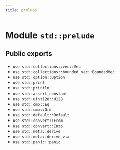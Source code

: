```yaml
---
title: prelude
---
```


# Module `std::prelude`

## Public exports

 - `use std::collections::vec::Vec`
 - `use std::collections::bounded_vec::BoundedVec`
 - `use std::option::Option`
 - `use std::print`
 - `use std::println`
 - `use std::assert_constant`
 - `use std::uint128::U128`
 - `use std::cmp::Eq`
 - `use std::cmp::Ord`
 - `use std::default::Default`
 - `use std::convert::From`
 - `use std::convert::Into`
 - `use std::meta::derive`
 - `use std::meta::derive_via`
 - `use std::panic::panic`
